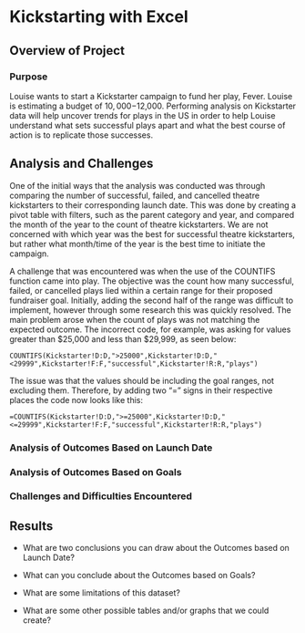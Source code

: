 # Kickstarting with Excel

## Overview of Project

### Purpose

Louise wants to start a Kickstarter campaign to fund her play, Fever. Louise is estimating a budget of $10,000-$12,000. Performing analysis on Kickstarter data will help uncover trends for plays in the US in order to help Louise understand what sets successful plays apart and what the best course of action is to replicate those successes.

## Analysis and Challenges

One of the initial ways that the analysis was conducted was through comparing the number of successful, failed, and cancelled theatre kickstarters to their corresponding launch date. This was done by creating a pivot table with filters, such as the parent category and year, and compared the month of the year to the count of theatre kickstarters. We are not concerned with which year was the best for successful theatre kickstarters, but rather what month/time of the year is the best time to initiate the campaign.

A challenge that was encountered was when the use of the COUNTIFS function came into play. The objective was the count how many successful, failed, or cancelled plays lied within a certain range for their proposed fundraiser goal. Initially, adding the second half of the range was difficult to implement, however through some research this was quickly resolved. The main problem arose when the count of plays was not matching the expected outcome. The incorrect code, for example, was asking for values greater than $25,000 and less than $29,999, as seen below:

```
COUNTIFS(Kickstarter!D:D,">25000",Kickstarter!D:D,"<29999",Kickstarter!F:F,"successful",Kickstarter!R:R,"plays")
```

The issue was that the values should be including the goal ranges, not excluding them. Therefore, by adding two “=” signs in their respective places the code now looks like this:

```
=COUNTIFS(Kickstarter!D:D,">=25000",Kickstarter!D:D,"<=29999",Kickstarter!F:F,"successful",Kickstarter!R:R,"plays")
```

### Analysis of Outcomes Based on Launch Date

### Analysis of Outcomes Based on Goals

### Challenges and Difficulties Encountered

## Results

- What are two conclusions you can draw about the Outcomes based on Launch Date?

- What can you conclude about the Outcomes based on Goals?

- What are some limitations of this dataset?

- What are some other possible tables and/or graphs that we could create?
